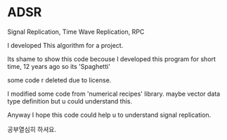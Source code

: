 # ADSR
Signal Replication, Time Wave Replication, RPC

I developed This algorithm for a project.

Its shame to show this code becouse I developed this program for short time, 12 years ago 
so its 'Spaghetti'

some code r deleted due to license.

I modified some code from 'numerical recipes' library. maybe vector data type definition
but u could understand this.


Anyway I hope this code could help u to understand signal replication.

공부열심히 하셔요.
